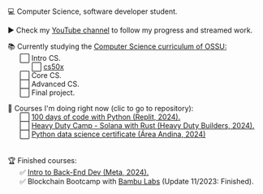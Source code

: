 💻 Computer Science, software developer student. <br>

▶️ Check my <a href="https://www.youtube.com/@JonathanCardonaRojas/playlists"> YouTube channel</a> to follow my progress and streamed work.<br>

📚 Currently studying the <a href="https://github.com/dev-jcr/computer-science/blob/master/README.md#introduction-to-programming">Computer Science curriculum of OSSU:</a><br>
&nbsp;&nbsp;&nbsp;&nbsp;&nbsp;&nbsp;⬜ Intro CS.<br>
&nbsp;&nbsp;&nbsp;&nbsp;&nbsp;&nbsp;&nbsp;&nbsp;&nbsp;&nbsp;&nbsp;&nbsp;⬜ <a href="">cs50x</a> <br>
&nbsp;&nbsp;&nbsp;&nbsp;&nbsp;&nbsp;⬜ Core CS.<br>
&nbsp;&nbsp;&nbsp;&nbsp;&nbsp;&nbsp;⬜ Advanced CS.<br>
&nbsp;&nbsp;&nbsp;&nbsp;&nbsp;&nbsp;⬜ Final project.<br>
<!-- Progress bar ![](https://geps.dev/progress/10) --!>
 
👀 Courses I'm doing right now (clic to go to repository):<br>
  <!--
  # I screenrecord my sessions and upload them to PeerTube and Youtube. Check my progress in the courses on which I'm enrolled here:
  &nbsp;&nbsp;&nbsp;&nbsp;&nbsp;&nbsp;⬜ Foundational C# with Microsoft <a href="https://www.freecodecamp.org/learn/foundational-c-sharp-with-microsoft/">through FreeCodeCamp.</a>
  <br>
  &nbsp;&nbsp;&nbsp;&nbsp;&nbsp;&nbsp;⬜ Full Stack Development with <a href="https://www.theodinproject.com/about">The Odin Project</a>.
  <br>
  --!>
  &nbsp;&nbsp;&nbsp;&nbsp;&nbsp;&nbsp;⬜ <a href="https://replit.com/learn/100-days-of-python">100 days of code with Python (Replit, 2024).</a>
  <br>
  &nbsp;&nbsp;&nbsp;&nbsp;&nbsp;&nbsp;⬜ <a href="https://github.com/dev-jcr/heavydutybuilders-bootcamp-solana-rust"> Heavy Duty Camp - Solana with Rust (Heavy Duty Builders, 2024).</a>
  <br>
  &nbsp;&nbsp;&nbsp;&nbsp;&nbsp;&nbsp;⬜ <a href="https://github.com/dev-jcr/py-data-science-areandina "> Python data science certificate (Área Andina, 2024)</a><br><br>
  <!--
  Next ones:
  &nbsp;&nbsp;&nbsp;&nbsp;&nbsp;&nbsp;⬜ Machine Learning with Python from <a href="https://www.freecodecamp.org/learn/machine-learning-with-python/">FreeCodeCamp</a>.
  <br>
  &nbsp;&nbsp;&nbsp;&nbsp;&nbsp;&nbsp;⬜ Blender with <a href="https://www.youtube.com/watch?v=nIoXOplUvAw">Blender Guru</a> (Current level: Donna).
  <br>
  &nbsp;&nbsp;&nbsp;&nbsp;&nbsp;&nbsp;⬜ InkScape with the <a href="https://inkscape.org/learn/tutorials/">oficial tutorial</a>.
  <br>
  --!>
<br>
  
  🏆 Finished courses:<br>
  &nbsp;&nbsp;&nbsp;&nbsp;&nbsp;&nbsp;✅ <a href="https://github.com/dev-jcr/back-end-certificate-meta"> Intro to Back-End Dev (Meta, 2024).</a>
  <br>
  &nbsp;&nbsp;&nbsp;&nbsp;&nbsp;&nbsp;✅ Blockchain Bootcamp with <a href=https://bambulabs.io/>Bambu Labs</a> (Update 11/2023: Finished).
  <br>
  
  <!--
  <k><a href="https://www.fsf.org/about/what-is-free-software">FOSS software</a> user and supporter.<br></k>
  --!>
